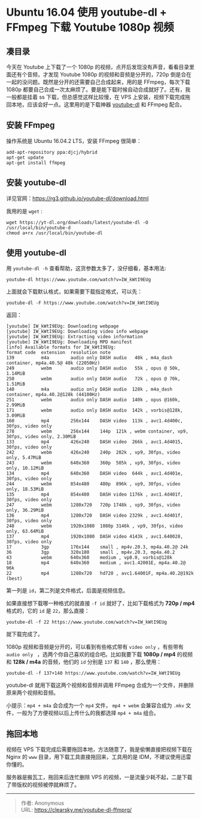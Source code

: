 # Ubuntu 16.04 使用 youtube-dl + FFmpeg 下载 Youtube 1080p 视频



## 凑目录

今天在 Youtube 上下载了一个 1080p 的视频，点开后发现没有声音，看看目录里面还有个音频，才发现 Youtube 1080p 的视频和音频是分开的，720p 倒是合在一起的没问题。既然是分开的还需要自己合成起来，用的是 FFmpeg，每次下载 1080p 都要自己合成一次太麻烦了。要是能下载时候自动合成就好了。还有，我一般都是挂着 ss 下载，但总感觉这样比较慢，在 VPS 上安装，视频下载完成拖回本地，应该会好一点。这里用的是下载神器  [youtube-dl](https://rg3.github.io/youtube-dl/index.html) 和 FFmpeg 配合。

## 安装 FFmpeg

操作系统是 Ubuntu 16.04.2 LTS，安装 FFmpeg 很简单：

```
add-apt-repository ppa:djcj/hybrid
apt-get update
apt-get install ffmpeg
```

## 安装 youtube-dl

详见官网：https://rg3.github.io/youtube-dl/download.html

我用的是 `wget` :

```
wget https://yt-dl.org/downloads/latest/youtube-dl -O /usr/local/bin/youtube-d
chmod a+rx /usr/local/bin/youtube-dl
```

## 使用 youtube-dl

用 `youtube-dl -h` 查看帮助，这货参数太多了，没仔细看，基本用法:

```
youtube-dl https://www.youtube.com/watch?v=IW_kWtI9EUg
```

上面就会下载默认格式，如果需要下载指定格式，可以先：

```
youtube-dl -F https://www.youtube.com/watch?v=IW_kWtI9EUg
```

返回：

```
[youtube] IW_kWtI9EUg: Downloading webpage
[youtube] IW_kWtI9EUg: Downloading video info webpage
[youtube] IW_kWtI9EUg: Extracting video information
[youtube] IW_kWtI9EUg: Downloading MPD manifest
[info] Available formats for IW_kWtI9EUg:
format code  extension  resolution note
139          m4a        audio only DASH audio   48k , m4a_dash container, mp4a.40.5@ 48k (22050Hz)
249          webm       audio only DASH audio   55k , opus @ 50k, 1.14MiB
250          webm       audio only DASH audio   72k , opus @ 70k, 1.51MiB
140          m4a        audio only DASH audio  128k , m4a_dash container, mp4a.40.2@128k (44100Hz)
251          webm       audio only DASH audio  140k , opus @160k, 2.99MiB
171          webm       audio only DASH audio  142k , vorbis@128k, 3.09MiB
160          mp4        256x144    DASH video  113k , avc1.4d400c, 30fps, video only
278          webm       256x144    144p  121k , webm container, vp9, 30fps, video only, 2.30MiB
133          mp4        426x240    DASH video  266k , avc1.4d4015, 30fps, video only
242          webm       426x240    240p  282k , vp9, 30fps, video only, 5.47MiB
243          webm       640x360    360p  505k , vp9, 30fps, video only, 10.12MiB
134          mp4        640x360    DASH video  644k , avc1.4d401e, 30fps, video only
244          webm       854x480    480p  896k , vp9, 30fps, video only, 18.53MiB
135          mp4        854x480    DASH video 1176k , avc1.4d401f, 30fps, video only
247          webm       1280x720   720p 1748k , vp9, 30fps, video only, 36.29MiB
136          mp4        1280x720   DASH video 2329k , avc1.4d401f, 30fps, video only
248          webm       1920x1080  1080p 3146k , vp9, 30fps, video only, 63.64MiB
137          mp4        1920x1080  DASH video 4143k , avc1.640028, 30fps, video only
17           3gp        176x144    small , mp4v.20.3, mp4a.40.2@ 24k
36           3gp        320x180    small , mp4v.20.3, mp4a.40.2
43           webm       640x360    medium , vp8.0, vorbis@128k
18           mp4        640x360    medium , avc1.42001E, mp4a.40.2@ 96k
22           mp4        1280x720   hd720 , avc1.64001F, mp4a.40.2@192k (best)
```

第一列是 `id`，第二列是文件格式，后面是视频信息。

如果直接想下载哪一种格式的就直接 `-f id` 就好了，比如下载格式为 **720p / mp4** 格式的，它的 `id` 是 `22`，那么直接：

```
youtube-dl -f 22 https://www.youtube.com/watch?v=IW_kWtI9EUg
```

就下载完成了。

 1080p 视频和音频是分开的，可以看到有些格式带有 `video only` ，有些带有 `audio only ` ，选两个你自己喜欢的组合吧。比如我要下载 **1080p / mp4** 的视频和 **128k / m4a** 的音频，他们的 `id` 分别是 `137` 和 `140` ，那么使用：

```
youtube-dl -f 137+140 https://www.youtube.com/watch?v=IW_kWtI9EUg
```

youtube-dl 就用下载这两个视频和音频并调用 FFmpeg 合成为一个文件，并删除原来两个视频和音频。

小提示：`mp4 + m4a` 会合成为一个 `mp4` 文件， `mp4 + webm` 会兼容合成为 `.mkv` 文件，一般为了方便视频以后上传什么的我都选择 `mp4 + m4a` 组合。

## 拖回本地

视频在 VPS 下载完成后需要拖回本地，方法随意了，我是偷懒直接把视频下载在 Nginx 的 `www` 目录，用下载工具直接拖回来，工具用的是 IDM，不建议使用迅雷你懂的。

服务器是搬瓦工，拖回来后连忙删除 VPS 的视频，一是流量少耗不起，二是下载了带版权的视频被停就麻烦了。





---

> 作者: Anonymous  
> URL: https://clearsky.me/youtube-dl-ffmprg/  

